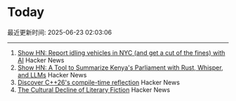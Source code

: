 # Today

最近更新时间: 2025-06-23 02:03:06

--- 
1. [Show HN: Report idling vehicles in NYC (and get a cut of the fines) with AI](https://apps.apple.com/us/app/idle-reporter-for-nyc-dep/id6747315971) Hacker News
2. [Show HN: A Tool to Summarize Kenya's Parliament with Rust, Whisper, and LLMs](https://github.com/c12i/bunge-bits) Hacker News
3. [Discover C++26's compile-time reflection](https://lemire.me/blog/2025/06/22/c26-will-include-compile-time-reflection-why-should-you-care/) Hacker News
4. [The Cultural Decline of Literary Fiction](https://oyyy.substack.com/p/the-cultural-decline-of-literary) Hacker News
